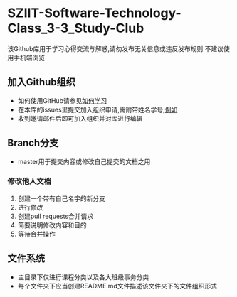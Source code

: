 # SZIIT-Software-Technology-Class_3-3_Study-Club
该Github库用于学习心得交流与解惑,请勿发布无关信息或违反发布规则
不建议使用手机端浏览
## 加入Github组织
- 如何使用GitHub请参见[如何学习](如何学习.md)
- 在本库的issues里提交加入组织申请,需附带姓名学号,[例如](/issues/2)
- 收到邀请邮件后即可加入组织并对库进行编辑
## Branch分支
- master用于提交内容或修改自己提交的文档之用
### 修改他人文档
1. 创建一个带有自己名字的新分支
2. 进行修改
3. 创建pull requests合并请求
4. 简要说明修改内容和目的
5. 等待合并操作
## 文件系统
- 主目录下仅进行课程分类以及各大班级事务分类
- 每个文件夹下应当创建README.md文件描述该文件夹下的文件组织形式
